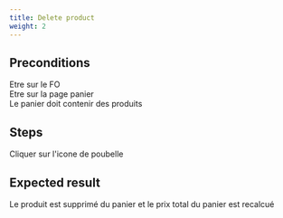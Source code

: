 ```yaml
---
title: Delete product
weight: 2
---
```


## Preconditions

Etre sur le FO\
Etre sur la page panier\
Le panier doit contenir des produits
## Steps

Cliquer sur l'icone de poubelle

## Expected result

Le produit est supprimé du panier et le prix total du panier est recalcué

